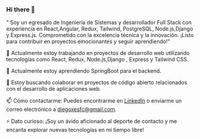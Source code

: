 ### Hi there 👋

" Soy un egresado de Ingeniería de Sistemas y desarrollador Full Stack con experiencia en React,Angular, Redux, Tailwind, PostgreSQL, Node.js,Django y Express.js. Comprometido con la excelencia técnica y la innovación. ¡Listo para contribuir en proyectos emocionantes y seguir aprendiendo!"


🔭 Actualmente estoy trabajando en proyectos de desarrollo web utilizando tecnologías como React, Redux, Node.js,Django , Express y Tailwind CSS.

🌱 Actualmente estoy aprendiendo SpringBoot para el backend.

👯 Estoy buscando colaborar en proyectos de código abierto relacionados con el desarrollo de aplicaciones web.

📫 Cómo contactarme: Puedes encontrarme en [LinkedIn](https://www.linkedin.com/in/diego-mendoza-b33541122/) o enviarme un correo electrónico a diegoxesfc@gmail.com.

⚡ Dato curioso: ¡Soy un ávido aficionado al deporte de contacto y me encanta explorar nuevas tecnologías en mi tiempo libre!










<!--
**Diegoxes/Diegoxes** is a ✨ _special_ ✨ repository because its `README.md` (this file) appears on your GitHub profile.

Here are some ideas to get you started:

- 🔭 I’m currently working on ...
- 🌱 I’m currently learning ...
- 👯 I’m looking to collaborate on ...
- 🤔 I’m looking for help with ...
- 💬 Ask me about ...
- 📫 How to reach me: ...
- 😄 Pronouns: ...
- ⚡ Fun fact: ...
-->
